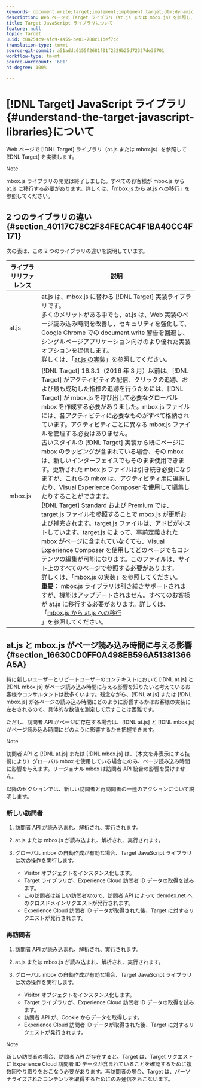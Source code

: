 ```yaml
---
keywords: document.write;target;implement;implement target;dtm;dynamic tag management;at.js;mbox.js;target.js;mbox
description: Web ページで Target ライブラリ（at.js または mbox.js）を参照し、Target を実装します。
title: Target JavaScript ライブラリについて
feature: null
topic: Target
uuid: c8a254c9-afc9-4a55-be01-788c11bef7cc
translation-type: tm+mt
source-git-commit: a51addc6155f2681f01f2329b25d72327de36701
workflow-type: tm+mt
source-wordcount: '601'
ht-degree: 100%

---
```



# [!DNL Target] JavaScript ライブラリ{#understand-the-target-javascript-libraries}について

Web ページで [!DNL Target] ライブラリ（at.js または mbox.js）を参照して [!DNL Target] を実装します。

>[!NOTE]
>
>mbox.js ライブラリの開発は終了しました。すべてのお客様が mbox.js から at.js に移行する必要があります。詳しくは、「[mbox.js から at.js への移行](../../c-implementing-target/c-implementing-target-for-client-side-web/t-mbox-download/c-target-atjs-implementation/target-migrate-atjs.md#task_DE55DCE9AC2F49728395665DE1B1E6EA)」を参照してください。

## 2 つのライブラリの違い {#section_40117C78C2F84FECAC4F1BA40CC4F171}

次の表は、この 2 つのライブラリの違いを説明しています。

| ライブラリリファレンス | 説明 |
|--- |--- |
| at.js | at.js は、mbox.js に替わる [!DNL Target] 実装ライブラリです。<br>多くのメリットがある中でも、at.js は、Web 実装のページ読み込み時間を改善し、セキュリティを強化して、Google Chrome での document.write 警告を回避し、シングルページアプリケーション向けのより優れた実装オプションを提供します。<br>詳しくは、「[at.js の実装](/help/c-implementing-target/c-implementing-target-for-client-side-web/t-mbox-download/c-target-atjs-implementation/target-atjs-implementation.md)」を参照してください。 |
| mbox.js | [!DNL Target] 16.3.1（2016 年 3 月）以前は、[!DNL Target] がアクティビティの配信、クリックの追跡、および最も成功した指標の追跡を行うためには、[!DNL Target] が mbox.js を呼び出して必要なグローバル mbox を作成する必要がありました。mbox.js ファイルには、各アクティビティに必要なものがすべて格納されています。アクティビティごとに異なる mbox.js ファイルを管理する必要はありません。<br>古いスタイルの [!DNL Target] 実装から既にページに mbox のラッピングが含まれている場合、その mbox は、新しいインターフェイスでもそのまま使用できます。更新された mbox.js ファイルは引き続き必要になりますが、これらの mbox は、アクティビティ用に選択したり、Visual Experience Composer を使用して編集したりすることができます。<br>[!DNL Target] Standard および Premium では、target.js ファイルを参照することで mbox.js が更新および補完されます。target.js ファイルは、アドビがホストしています。target.js によって、事前定義された mbox がページに含まれていなくても、Visual Experience Composer を使用してどのページでもコンテンツの編集が可能になります。このファイルは、サイト上のすべてのページで参照する必要があります。<br>詳しくは、「[mbox.js の実装](/help/c-implementing-target/c-implementing-target-for-client-side-web/t-mbox-download/mbox-download.md)」を参照してください。<br>**重要&#x200B;**： mbox.js ライブラリは引き続きサポートされますが、機能はアップデートされません。すべてのお客様が at.js に移行する必要があります。詳しくは、「[mbox.js から at.js への移行](/help/c-implementing-target/c-implementing-target-for-client-side-web/t-mbox-download/c-target-atjs-implementation/target-migrate-atjs.md)<br>」を参照してください。 |

## at.js と mbox.js がページ読み込み時間に与える影響 {#section_16630CD0FF0A498EB596A51381366A5A}

特に新しいユーザーとリピートユーザーのコンテキストにおいて [!DNL at.js] と [!DNL mbox.js] がページ読み込み時間に与える影響を知りたいと考えているお客様やコンサルタントは数多くいます。残念ながら、[!DNL at.js] または [!DNL mbox.js] が各ページの読み込み時間にどのように影響するかはお客様の実装に左右されるので、具体的な数値を測定して示すことは困難です。

ただし、訪問者 API がページに存在する場合は、[!DNL at.js] と [!DNL mbox.js] がページ読み込み時間にどのように影響するかを把握できます。

>[!NOTE]
>
>訪問者 API と [!DNL at.js] または [!DNL mbox.js] は、（本文を非表示にする技術により）グローバル mbox を使用している場合にのみ、ページ読み込み時間に影響を与えます。リージョナル mbox は訪問者 API 統合の影響を受けません。

以降のセクションでは、新しい訪問者と再訪問者の一連のアクションについて説明します。

### 新しい訪問者

1. 訪問者 API が読み込まれ、解析され、実行されます。
1. at.js または mbox.js が読み込まれ、解析され、実行されます。
1. グローバル mbox の自動作成が有効な場合、Target JavaScript ライブラリは次の操作を実行します。

   * Visitor オブジェクトをインスタンス化します。
   * Target ライブラリが、Experience Cloud 訪問者 ID データの取得を試みます。
   * この訪問者は新しい訪問者なので、訪問者 API によって demdex.net へのクロスドメインリクエストが発行されます。
   * Experience Cloud 訪問者 ID データが取得された後、Target に対するリクエストが発行されます。

### 再訪問者

1. 訪問者 API が読み込まれ、解析され、実行されます。
1. at.js または mbox.js が読み込まれ、解析され、実行されます。
1. グローバル mbox の自動作成が有効な場合、Target JavaScript ライブラリは次の操作を実行します。

   * Visitor オブジェクトをインスタンス化します。
   * Target ライブラリが、Experience Cloud 訪問者 ID データの取得を試みます。
   * 訪問者 API が、Cookie からデータを取得します。
   * Experience Cloud 訪問者 ID データが取得された後、Target に対するリクエストが発行されます。

>[!NOTE]
>
>新しい訪問者の場合、訪問者 API が存在すると、Target は、Target リクエストに Experience Cloud 訪問者 ID データが含まれていることを確認するために複数回やり取りをおこなう必要があります。再訪問者の場合、Target は、パーソナライズされたコンテンツを取得するためにのみ通信をおこないます。
